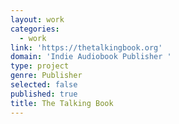 ```yaml
---
layout: work
categories:
  - work
link: 'https://thetalkingbook.org'
domain: 'Indie Audiobook Publisher '
type: project
genre: Publisher
selected: false
published: true
title: The Talking Book
---
```

